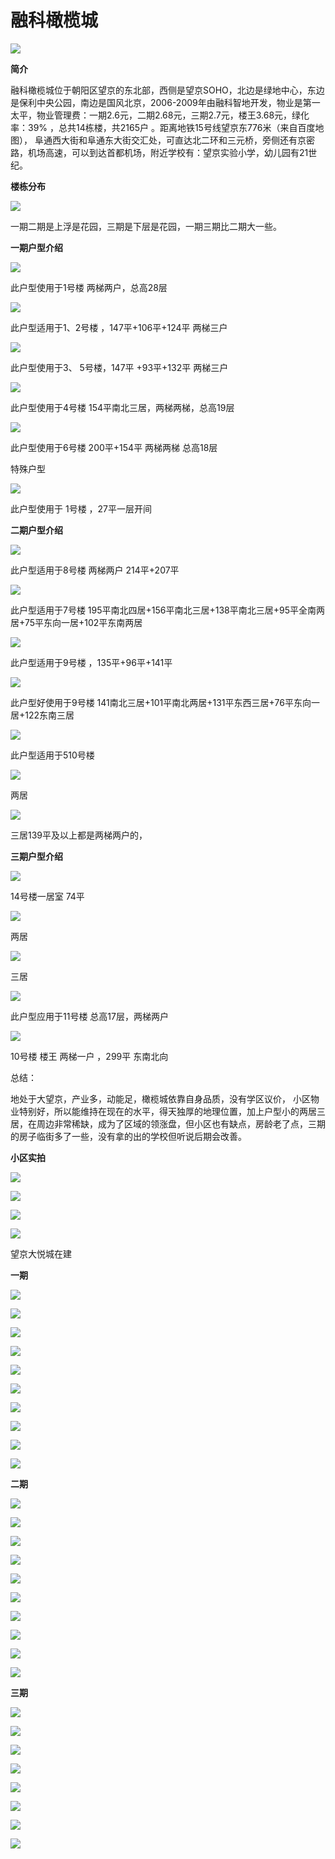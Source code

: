 # 融科橄榄城

![](./融科橄榄城/90542b65ly1fm62640mr1j20nl0ettc8.jpg)

**简介**

融科橄榄城位于朝阳区望京的东北部，西侧是望京SOHO，北边是绿地中心，东边是保利中央公园，南边是国风北京，2006-2009年由融科智地开发，物业是第一太平，物业管理费：一期2.6元，二期2.68元，三期2.7元，楼王3.68元，绿化率：39% ，总共14栋楼，共2165户 。距离地铁15号线望京东776米（来自百度地图）， 阜通西大街和阜通东大街交汇处，可直达北二环和三元桥，旁侧还有京密路，机场高速，可以到达首都机场，附近学校有：望京实验小学，幼儿园有21世纪。

**楼栋分布**

![](./融科橄榄城/90542b65ly1fm62vbq0j1j20js0gwjy9.jpg)

一期二期是上浮是花园，三期是下层是花园，一期三期比二期大一些。

**一期户型介绍**

![](./融科橄榄城/90542b65ly1fm5v3u8uxdj20dv08l7b8.jpg)

此户型使用于1号楼 两梯两户，总高28层

![](./融科橄榄城/90542b65ly1fm5ueddceij20hh09a483.jpg)

此户型适用于1、2号楼 ，147平+106平+124平 两梯三户 

![](./融科橄榄城/90542b65ly1fm5ui3n1y6j20e3084445.jpg)

此户型使用于3、 5号楼，147平 +93平+132平  两梯三户

![](./融科橄榄城/90542b65ly1fm5ujkpgczj20et093qas.jpg)

此户型使用于4号楼  154平南北三居，两梯两梯，总高19层

![](./融科橄榄城/90542b65ly1fm5uknwzs7j20ga08ogu5.jpg)

此户型使用于6号楼 200平+154平  两梯两梯 总高18层

特殊户型

![](./融科橄榄城/90542b65ly1fm5v6sqa3oj21400u0dha.jpg)

此户型使用于 1号楼 ，27平一层开间

**二期户型介绍**

![](./融科橄榄城/90542b65ly1fm5wan6b47j20fw08a7bz.jpg)

此户型适用于8号楼 两梯两户 214平+207平

![](./融科橄榄城/90542b65ly1fm5zemfc0fj20se0c7k5s.jpg)

此户型适用于7号楼 195平南北四居+156平南北三居+138平南北三居+95平全南两居+75平东向一居+102平东南两居

![](./融科橄榄城/90542b65ly1fm5wukj2t0j20kh0a5tjl.jpg)

此户型适用于9号楼 ，135平+96平+141平

![](./融科橄榄城/90542b65ly1fm601m7vduj20fy0h8aki.jpg)

此户型好使用于9号楼 141南北三居+101平南北两居+131平东西三居+76平东向一居+122东南三居

![](./融科橄榄城/90542b65ly1fm5x7nk4efj20ih0pp76r.jpg)

此户型适用于510号楼

![](./融科橄榄城/90542b65ly1fm5x83mov3j20ih0pkwir.jpg)

两居

![](./融科橄榄城/90542b65ly1fm5x8au8ckj20ih0pp78d.jpg)

三居139平及以上都是两梯两户的，

**三期户型介绍**

![](./融科橄榄城/90542b65ly1fm61ap3jydj21400u0whm.jpg)

14号楼一居室 74平

![](./融科橄榄城/90542b65ly1fm61ggp9ecj20ih0ppq7o.jpg)

两居

![](./融科橄榄城/90542b65ly1fm61r9xmrmj20ih0ppdk1.jpg)

三居

![](./融科橄榄城/90542b65ly1fm61kjsh2rj20ih0ppwhd.jpg)



此户型应用于11号楼 总高17层，两梯两户

![](./融科橄榄城/90542b65ly1fm60wanra0j20go0ci0yz.jpg)

10号楼 楼王 两梯一户 ，299平 东南北向

总结：

地处于大望京，产业多，动能足，橄榄城依靠自身品质，没有学区议价， 小区物业特别好，所以能维持在现在的水平，得天独厚的地理位置，加上户型小的两居三居，在周边非常稀缺，成为了区域的领涨盘，但小区也有缺点，房龄老了点，三期的房子临街多了一些，没有拿的出的学校但听说后期会改善。

**小区实拍**



![](./融科橄榄城/90542b65gy1fm7e2zhr52j20u0140gph.jpg)

![](./融科橄榄城/90542b65gy1fm7e34qoixj20u0140aeh.jpg)



![](./融科橄榄城/90542b65gy1fm7e46527nj20u0140aea.jpg)

![](./融科橄榄城/90542b65ly1fm7xxeipeuj20u0140q5p.jpg)

望京大悦城在建

**一期**



![](./融科橄榄城/90542b65gy1fm7e81e3x0j20u0140tff.jpg)



![](./融科橄榄城/90542b65gy1fm7e6108bdj20u0140jvz.jpg)





![](./融科橄榄城/90542b65gy1fm7e607vagj20u014042q.jpg)



![](./融科橄榄城/90542b65gy1fm7e619jx0j20u0140gru.jpg)







![](./融科橄榄城/90542b65gy1fm7e619dmoj20u0140jxp.jpg)





![](./融科橄榄城/90542b65gy1fm7e61vg45j20u0140jws.jpg)



![](./融科橄榄城/90542b65gy1fm7e630r19j20u0140dky.jpg)



![](./融科橄榄城/90542b65gy1fm7e62ocq3j20u0140jwq.jpg)



![](./融科橄榄城/90542b65gy1fm7e98ij9kj20u01400vy.jpg)





![](./融科橄榄城/90542b65gy1fm7e7mbhabj20u0140tbq.jpg)

**二期**

![](./融科橄榄城/90542b65gy1fm7ea3l5sfj20u0140wm7.jpg)



![](./融科橄榄城/90542b65gy1fm7ea3zclrj20u0140th3.jpg)



![](./融科橄榄城/90542b65gy1fm7ea36lhqj20u0140wm9.jpg)



![](./融科橄榄城/90542b65gy1fm7ea3sa54j20u0140469.jpg)





![](./融科橄榄城/90542b65gy1fm7ea3b108j21400u0dm0.jpg)



![](./融科橄榄城/90542b65gy1fm7ea42jnnj20u0140agx.jpg)



![](./融科橄榄城/90542b65gy1fm7ea5a1dmj20u0140q89.jpg)



![](./融科橄榄城/90542b65gy1fm7ebjm2wcj20u0140jti.jpg)



![](./融科橄榄城/90542b65gy1fm7ebk3dguj20u01400wa.jpg)



![](./融科橄榄城/90542b65gy1fm7ebjprgkj20u014041g.jpg)

**三期**

![](./融科橄榄城/90542b65gy1fm7ecaq6ybj20u0140jvr.jpg)



![](./融科橄榄城/90542b65gy1fm7ecbs71gj20u0140do0.jpg)



![](./融科橄榄城/90542b65gy1fm7ecalzwlj20u0140juz.jpg)



![](./融科橄榄城/90542b65gy1fm7eca00aaj20u014040y.jpg)



![](./融科橄榄城/90542b65gy1fm7ecbnntxj21400u0q9v.jpg)



![](./融科橄榄城/90542b65gy1fm7ecb02atj21400u0gqm.jpg)



![](./融科橄榄城/90542b65gy1fm7ecaokg7j20u0140773.jpg)



![](./融科橄榄城/90542b65gy1fm7ecd7jazj20u0140qau.jpg)

